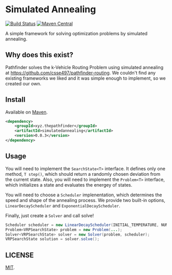 # Simulated Annealing
[![Build Status](https://img.shields.io/travis/CSSE497/simulatedannealing.svg)](https://travis-ci.org/CSSE497/simulatedannealing)
[![Maven Central](https://maven-badges.herokuapp.com/maven-central/xyz.thepathfinder/simulatedannealing/badge.svg)](https://maven-badges.herokuapp.com/maven-central/xyz.thepathfinder/simulatedannealing)

A simple framework for solving optimization problems by simulated annealing.

## Why does this exist?

Pathfinder solves the k-Vehicle Routing Problem using simulated annealing at https://github.com/csse497/pathfinder-routing. We couldn't find any existing frameworks we liked and it was simple enough to implement, so we created our own.

## Install

Available on [Maven](http://mvnrepository.com/artifact/xyz.thepathfinder/simulatedannealing).

```xml
<dependency>
    <groupId>xyz.thepathfinder</groupId>
    <artifactId>simulatedannealing</artifactId>
    <version>0.0.3</version>
</dependency>
```

## Usage
You will need to implement the `SearchState<T>` interface. It defines only one method, `T step()`, which should return a randomly chosen deviation from the current state. Also, you will need to implement the `Problem<T>` interface, which initializes a state and evaluates the energey of states.

You will need to choose a `Scheduler` implenentation, which determines the speed and shape of the annealing process. We provide two built-in options, `LinearDecayScheduler` and `ExponentialDecayScheduler`.

Finally, just create a `Solver` and call solve!

```java
Scheduler scheduler = new LinearDecayScheduler(INITIAL_TEMPERATURE, NUMBER_OF_STEPS);
Problem<VRPSearchState> problem = new Problem(...);
Solver<VRPSearchState> solver = new Solver(problem, scheduler);
VRPSearchState solution = solver.solve();
```

## LICENSE

[MIT](https://raw.githubusercontent.com/CSSE497/simulatedannealing/master/LICENSE).
